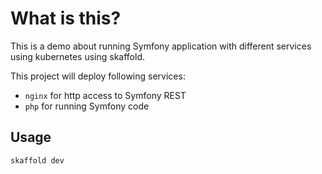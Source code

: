 # What is this?

This is a demo about running Symfony application with different services using kubernetes using skaffold.

This project will deploy following services:

* `nginx` for http access to Symfony REST
* `php` for running Symfony code

## Usage

```bash
skaffold dev
```
